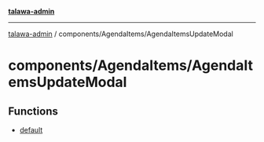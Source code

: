 [**talawa-admin**](../../../README.md)

***

[talawa-admin](../../../modules.md) / components/AgendaItems/AgendaItemsUpdateModal

# components/AgendaItems/AgendaItemsUpdateModal

## Functions

- [default](functions/default.md)
